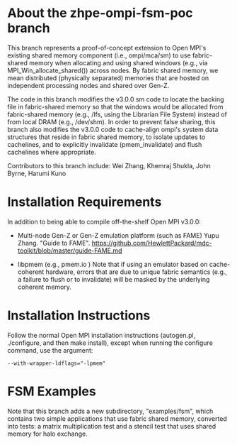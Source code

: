 # About the zhpe-ompi-fsm-poc branch

This branch represents a proof-of-concept extension to Open
MPI's existing shared memory component (i.e., ompi/mca/sm) to use
fabric-shared memory when allocating and using shared windows (e.g.,
via MPI_Win_allocate_shared()) across nodes.  By fabric shared memory,
we mean distributed (physically separated) memories that are hosted on
independent processing nodes and shared over Gen-Z.

The code in this branch modifies the v3.0.0 sm code to locate the backing
file in fabric-shared memory so that the windows would be allocated
from fabric-shared memory (e.g., /lfs, using the Librarian File System)
instead of from local DRAM (e.g., /dev/shm).  In order to prevent false
sharing, this branch also modifies the v3.0.0 code to cache-align ompi's
system data structures that reside in fabric shared memory, to isolate
updates to cachelines, and to explicitly invalidate (pmem_invalidate)
and flush cachelines where appropriate.

Contributors to this branch include: 
Wei Zhang, Khemraj Shukla, John Byrne, Harumi Kuno


# Installation Requirements 


In addition to being able to compile off-the-shelf Open MPI v3.0.0: 

   * Multi-node Gen-Z or Gen-Z emulation platform (such as FAME) 
     Yupu Zhang. "Guide to FAME".
     https://github.com/HewlettPackard/mdc-toolkit/blob/master/guide-FAME.md


   * libpmem (e.g., pmem.io )
     Note that if using an emulator based on cache-coherent hardware,
     errors that are due to unique fabric semantics (e.g., a failure to
     flush or to invalidate) will be masked by the underlying coherent
     memory.


# Installation Instructions

Follow the normal Open MPI installation instructions 
(autogen.pl, ./configure, and then make install), 
except when running the configure command, use the argument: 

    --with-wrapper-ldflags="-lpmem"

# FSM Examples

Note that this branch adds a new subdirectory, "examples/fsm", which
contains two simple applications that use fabric shared memory, converted
into tests: a matrix multiplication test and a stencil test that uses
shared memory for halo exchange.
